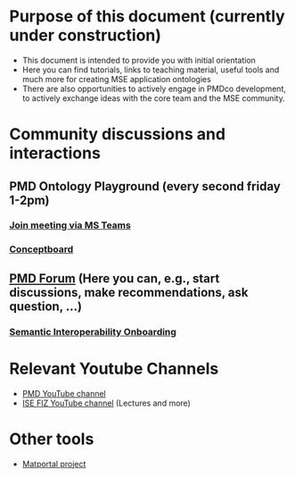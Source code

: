 # Purpose of this document (currently under construction)

* This document is intended to provide you with initial orientation
* Here you can find tutorials, links to teaching material, useful tools and much more for creating MSE application ontologies
* There are also opportunities to actively engage in PMDco development, to actively exchange ideas with the core team and the MSE community.


# Community discussions and interactions

## PMD Ontology Playground (every second friday 1-2pm)
### [Join meeting via MS Teams](https://teams.microsoft.com/l/meetup-join/19%3ameeting_YWZjM2RlMTYtMmJiNy00ODRiLWI5NzktNDJmMzE2YmNkZTkz%40thread.v2/0?context=%7b%22Tid%22%3a%224f5409f4-026c-4e93-9ebc-0b6bb8c5ca2d%22%2c%22Oid%22%3a%22f0db94e8-95c8-4080-a27a-58f45844eed3%22%7d) 
### [Conceptboard](https://app.conceptboard.com/board/b7i6-1os9-t66s-bb7i-exu3)

## [PMD Forum](https://forum.materialdigital.de) (Here you can, e.g., start discussions, make recommendations, ask question, ...)
### [Semantic Interoperability Onboarding](https://forum.materialdigital.de/t/onboarding-semantische-interoperabilitaet/257) 

# Relevant Youtube Channels
* [PMD YouTube channel](https://www.youtube.com/channel/UCAwf5QXQ6Oa4NPaL3bXFvAA)
* [ISE FIZ YouTube channel](https://www.youtube.com/channel/UCjkkhNSNuXrJpMYZoeSBw6Q/featured) (Lectures and more)

# Other tools
* [Matportal project](https://matportal.org)



